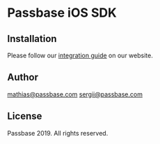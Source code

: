 # Passbase iOS SDK

## Installation

Please follow our [integration guide](https://passbase.com/docs/#ios) on our website. 
 
## Author

mathias@passbase.com
sergii@passbase.com

## License

Passbase 2019. All rights reserved.
